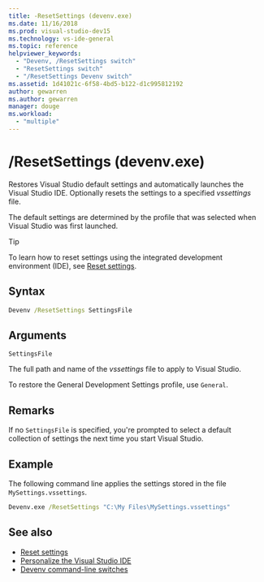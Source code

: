 ```yaml
---
title: -ResetSettings (devenv.exe)
ms.date: 11/16/2018
ms.prod: visual-studio-dev15
ms.technology: vs-ide-general
ms.topic: reference
helpviewer_keywords:
  - "Devenv, /ResetSettings switch"
  - "ResetSettings switch"
  - "/ResetSettings Devenv switch"
ms.assetid: 1d41021c-6f58-4bd5-b122-d1c995812192
author: gewarren
ms.author: gewarren
manager: douge
ms.workload:
  - "multiple"
---
```

# /ResetSettings (devenv.exe)

Restores Visual Studio default settings and automatically launches the Visual Studio IDE. Optionally resets the settings to a specified *vssettings* file.

The default settings are determined by the profile that was selected when Visual Studio was first launched.

> [!TIP]
> To learn how to reset settings using the integrated development environment (IDE), see [Reset settings](../synchronized-settings-in-visual-studio.md#reset-settings).

## Syntax

```cmd
Devenv /ResetSettings SettingsFile
```

## Arguments

`SettingsFile`

The full path and name of the *vssettings* file to apply to Visual Studio.

To restore the General Development Settings profile, use `General`.

## Remarks

If no `SettingsFile` is specified, you're prompted to select a default collection of settings the next time you start Visual Studio.

## Example

The following command line applies the settings stored in the file `MySettings.vssettings`.

```cmd
Devenv.exe /ResetSettings "C:\My Files\MySettings.vssettings"
```

## See also

- [Reset settings](../ide/synchronized-settings-in-visual-studio.md#reset-settings)
- [Personalize the Visual Studio IDE](../../ide/personalizing-the-visual-studio-ide.md)
- [Devenv command-line switches](../../ide/reference/devenv-command-line-switches.md)